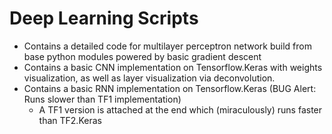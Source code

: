 # Deep Learning Scripts

- Contains a detailed code for multilayer perceptron network build from base python modules powered by basic gradient descent
- Contains a basic CNN implementation on Tensorflow.Keras with weights visualization, as well as layer visualization via deconvolution.
- Contains a basic RNN implementation on Tensorflow.Keras (BUG Alert: Runs slower than TF1 implementation)
    - A TF1 version is attached at the end which (miraculously) runs faster than TF2.Keras